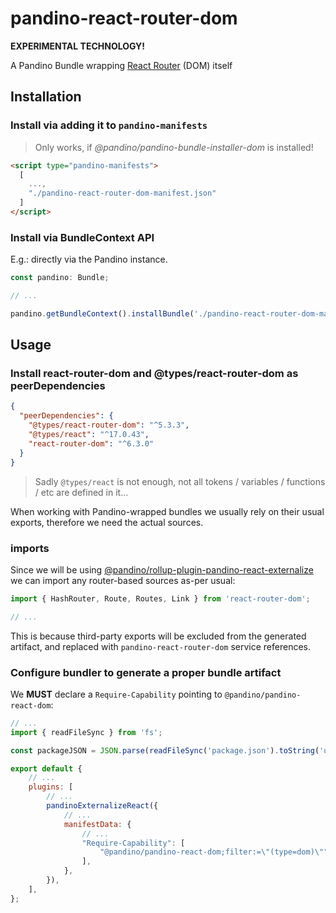 # pandino-react-router-dom

**EXPERIMENTAL TECHNOLOGY!**

A Pandino Bundle wrapping [React Router](https://reactrouterdotcom.fly.dev/) (DOM) itself

## Installation

### Install via adding it to `pandino-manifests`

> Only works, if *@pandino/pandino-bundle-installer-dom* is installed!

```html
<script type="pandino-manifests">
  [
    ...,
    "./pandino-react-router-dom-manifest.json"
  ]
</script>
```

### Install via BundleContext API

E.g.: directly via the Pandino instance.

```typescript
const pandino: Bundle;

// ...

pandino.getBundleContext().installBundle('./pandino-react-router-dom-manifest.json');
```

## Usage

### Install react-router-dom and @types/react-router-dom as peerDependencies

```json
{
  "peerDependencies": {
    "@types/react-router-dom": "^5.3.3",
    "@types/react": "^17.0.43",
    "react-router-dom": "^6.3.0"
  }
}
```
> Sadly `@types/react` is not enough, not all tokens / variables / functions / etc are defined in it...

When working with Pandino-wrapped bundles we usually rely on their usual exports, therefore we need the actual sources.

### imports

Since we will be using [@pandino/rollup-plugin-pandino-react-externalize](../rollup-plugin-pandino-react-externalize) we
can import any router-based sources as-per usual:

```typescript
import { HashRouter, Route, Routes, Link } from 'react-router-dom';

// ...
```

This is because third-party exports will be excluded from the generated artifact, and replaced with `pandino-react-router-dom`
service references.

### Configure bundler to generate a proper bundle artifact

We **MUST** declare a `Require-Capability` pointing to `@pandino/pandino-react-dom`:

```javascript
// ...
import { readFileSync } from 'fs';

const packageJSON = JSON.parse(readFileSync('package.json').toString('utf8'));

export default {
    // ...
    plugins: [
        // ...
        pandinoExternalizeReact({
            // ...
            manifestData: {
                // ...
                "Require-Capability": [
                    "@pandino/pandino-react-dom;filter:=\"(type=dom)\""
                ],
            },
        }),
    ],
};
```
